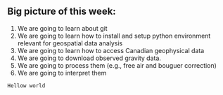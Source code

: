 ## Big picture of this week:

1. We are going to learn about git
2. We are going to learn how to install and setup python environment relevant for geospatial data analysis
3. We are going to learn how to access Canadian geophysical data
4. We are going to download observed gravity data. 
5. We are going to process them (e.g., free air and bouguer correction)
6. We are going to interpret them



`Hellow world`

